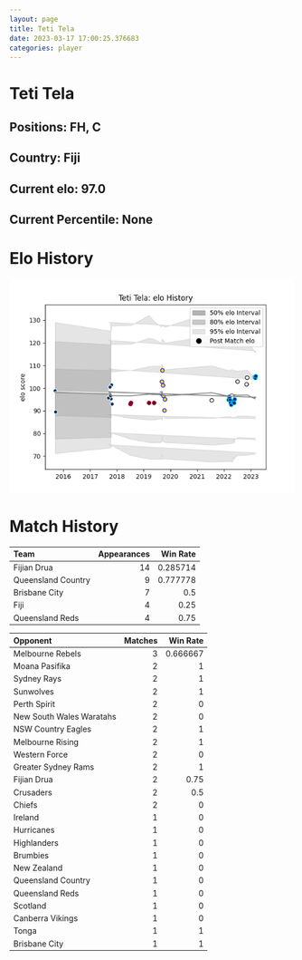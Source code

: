 ```yaml
---  
layout: page  
title: Teti Tela  
date: 2023-03-17 17:00:25.376683  
categories: player  
---
```

# Teti Tela

## Positions: FH, C

## Country: Fiji

## Current elo: 97.0

## Current Percentile: None

# Elo History


![elo history](history_TetiTela.png)
# Match History


| Team               |   Appearances |   Win Rate |
|:-------------------|--------------:|-----------:|
| Fijian Drua        |            14 |   0.285714 |
| Queensland Country |             9 |   0.777778 |
| Brisbane City      |             7 |   0.5      |
| Fiji               |             4 |   0.25     |
| Queensland Reds    |             4 |   0.75     |

| Opponent                 |   Matches |   Win Rate |
|:-------------------------|----------:|-----------:|
| Melbourne Rebels         |         3 |   0.666667 |
| Moana Pasifika           |         2 |   1        |
| Sydney Rays              |         2 |   1        |
| Sunwolves                |         2 |   1        |
| Perth Spirit             |         2 |   0        |
| New South Wales Waratahs |         2 |   0        |
| NSW Country Eagles       |         2 |   1        |
| Melbourne Rising         |         2 |   1        |
| Western Force            |         2 |   0        |
| Greater Sydney Rams      |         2 |   1        |
| Fijian Drua              |         2 |   0.75     |
| Crusaders                |         2 |   0.5      |
| Chiefs                   |         2 |   0        |
| Ireland                  |         1 |   0        |
| Hurricanes               |         1 |   0        |
| Highlanders              |         1 |   0        |
| Brumbies                 |         1 |   0        |
| New Zealand              |         1 |   0        |
| Queensland Country       |         1 |   0        |
| Queensland Reds          |         1 |   0        |
| Scotland                 |         1 |   0        |
| Canberra Vikings         |         1 |   0        |
| Tonga                    |         1 |   1        |
| Brisbane City            |         1 |   1        |